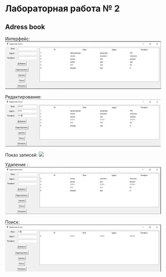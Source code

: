 # Лабораторная работа № 2
## Adress book

Интерфейс:
![](images/Interface.PNG)

Редактирование:
![](images/Redactirovanie.PNG)

Показ записей:
![](images/show.jpg)

Удаление :
![](images/Udalenie.PNG)

Поиск:
![](images/Poisk.PNG)
##
